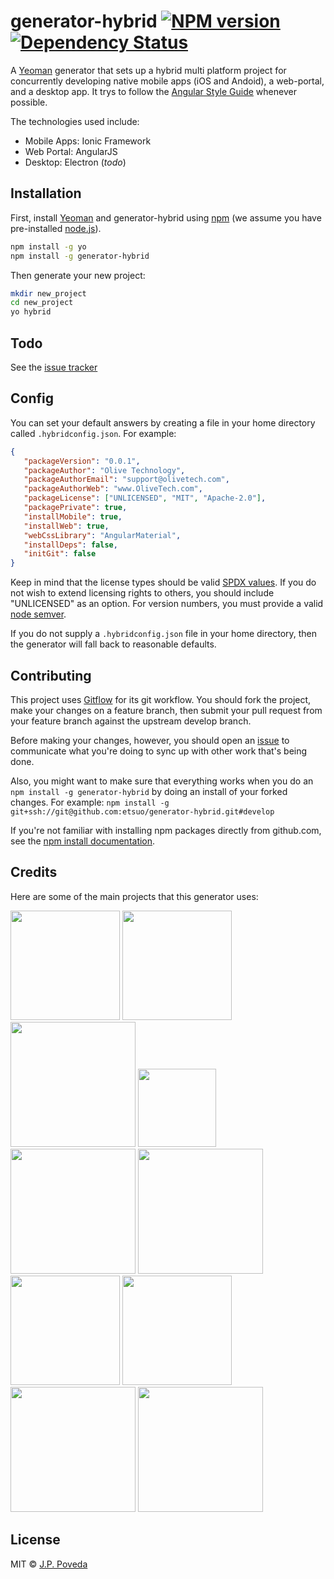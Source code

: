 # generator-hybrid [![NPM version][npm-image]][npm-url]  [![Dependency Status][daviddm-image]][daviddm-url]

A [Yeoman](http://yeoman.io) generator that sets up a hybrid multi platform project for concurrently developing native mobile apps (iOS and Andoid), a web-portal, and a desktop app. It trys to follow the [Angular Style Guide](johnpapa/angular-styleguide) whenever possible.

The technologies used include:

* Mobile Apps: Ionic Framework
* Web Portal: AngularJS
* Desktop: Electron (*todo*)


## Installation

First, install [Yeoman](http://yeoman.io) and generator-hybrid using [npm](https://www.npmjs.com/) (we assume you have pre-installed [node.js](https://nodejs.org/)).

```bash
npm install -g yo
npm install -g generator-hybrid
```

Then generate your new project:

```bash
mkdir new_project
cd new_project
yo hybrid
```

## Todo

See the [issue tracker](https://github.com/etsuo/generator-hybrid/issues)

## Config
You can set your default answers by creating a file in your home directory called `.hybridconfig.json`. For example:

```json
{
   "packageVersion": "0.0.1",
   "packageAuthor": "Olive Technology",
   "packageAuthorEmail": "support@olivetech.com",
   "packageAuthorWeb": "www.OliveTech.com",
   "packageLicense": ["UNLICENSED", "MIT", "Apache-2.0"],
   "packagePrivate": true,
   "installMobile": true,
   "installWeb": true,
   "webCssLibrary": "AngularMaterial",
   "installDeps": false,
   "initGit": false
}
```

Keep in mind that the license types should be valid [SPDX values](https://spdx.org/licenses/). If you do not wish to extend licensing rights to others, you should include "UNLICENSED" as an option. For version numbers, you must provide a valid [node semver](https://github.com/npm/node-semver).

If you do not supply a `.hybridconfig.json` file in your home directory, then the generator will fall back to reasonable defaults.


## Contributing
This project uses [Gitflow](https://www.atlassian.com/git/tutorials/comparing-workflows/gitflow-workflow) for its git workflow. You should fork the project, make your changes on a feature branch, then submit your pull request from your feature branch against the upstream develop branch.

Before making your changes, however, you should open an [issue](https://github.com/etsuo/generator-hybrid/issues) to communicate what you're doing to sync up with other work that's being done.
 
Also, you might want to make sure that everything works when you do an `npm install -g generator-hybrid` by doing an install of your forked changes. For example: `npm install -g git+ssh://git@github.com:etsuo/generator-hybrid.git#develop`

If you're not familiar with installing npm packages directly from github.com, see the [npm install documentation](https://docs.npmjs.com/cli/install).

## Credits
Here are some of the main projects that this generator uses:

<a href="http://ionicframework.com/"><img src="http://news.ebscer.com/wp-content/uploads/2014/05/ionic_logo.png" height="175"></a>
<a href="https://angularjs.org/"><img src="http://www.w3schools.com/angular/pic_angular.jpg" height="175"></a>
<a href="http://gulpjs.com/"><img src="https://raw.githubusercontent.com/gulpjs/artwork/master/gulp-2x.png" height="200"></a>
<a href="http://bower.io/"><img src="http://bower.io/img/bower-logo.png" height="125"></a>
<a href="https://www.npmjs.com/"><img src="https://www.npmjs.com/static/images/npm-logo.svg" width="200"></a>
<a href="http://sass-lang.com/"><img src="http://sass-lang.com/assets/img/logos/logo-b6e1ef6e.svg" width="200"></a>
<a href="http://eslint.org/"><img src="https://pbs.twimg.com/profile_images/422081374422446080/RNoIP-zD.png" height="175"></a>
<a href="https://github.com/jasmine/jasmine"><img src="http://jasmine.github.io/images/jasmine_vertical.svg" height="175"></a>
<a href="http://karma-runner.github.io/"><img src="http://karma-runner.github.io/assets/img/banner.png" width="200"></a>
<a href="http://yeoman.io/"><img src="http://yeoman.io/static/tool-yo.3dcc437449.png" width="200"></a>
  
## License

MIT © [J.P. Poveda](https://github.com/etsuo/generator-hybrid)


[npm-image]: https://badge.fury.io/js/generator-hybrid.svg
[npm-url]: https://npmjs.org/package/generator-hybrid
[travis-image]: https://travis-ci.org/etsuo/generator-hybrid.svg?branch=master
[travis-url]: https://travis-ci.org/etsuo/generator-hybrid
[daviddm-image]: https://david-dm.org/etsuo/generator-hybrid.svg?theme=shields.io
[daviddm-url]: https://david-dm.org/etsuo/generator-hybrid

